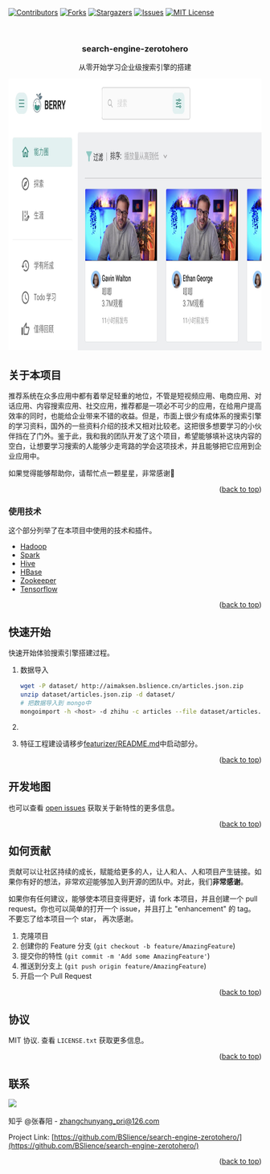 <div id="top"></div>

<!-- PROJECT SHIELDS -->
<!--
*** I'm using markdown "reference style" links for readability.
*** Reference links are enclosed in brackets [ ] instead of parentheses ( ).
*** See the bottom of this document for the declaration of the reference variables
*** for contributors-url, forks-url, etc. This is an optional, concise syntax you may use.
*** https://www.markdownguide.org/basic-syntax/#reference-style-links
-->

[![Contributors][contributors-shield]][contributors-url]
[![Forks][forks-shield]][forks-url]
[![Stargazers][stars-shield]][stars-url]
[![Issues][issues-shield]][issues-url]
[![MIT License][license-shield]][license-url]

<!-- PROJECT LOGO -->
<br />
<div align="center">

<h3 align="center">search-engine-zerotohero</h3>

  <p align="center">
    从零开始学习企业级搜索引擎的搭建
    <!-- <br />
    <a href="https://github.com/othneildrew/Best-README-Template"><strong>查看文档 »</strong></a>
    <br />
    <br />
    <a href="https://github.com/othneildrew/Best-README-Template">查看例子</a>
    ·
    <a href="https://github.com/othneildrew/Best-README-Template/issues">反馈 Bug</a>
    ·
    <a href="https://github.com/othneildrew/Best-README-Template/issues">提交 Pull Request</a> -->
  </p>
</div>
  <a href="https://github.com/BSlience/search-engine-zerotohero">
    <img src="images/logo.jpg" alt="Logo" width="896" height="541">
  </a>

<!-- TABLE OF CONTENTS -->
<!-- <details>
  <summary>Table of Contents</summary>
  <ol>
    <li>
      <a href="#about-the-project">About The Project</a>
      <ul>
        <li><a href="#built-with">Built With</a></li>
      </ul>
    </li>
    <li>
      <a href="#getting-started">Getting Started</a>
      <ul>
        <li><a href="#prerequisites">Prerequisites</a></li>
        <li><a href="#installation">Installation</a></li>
      </ul>
    </li>
    <li><a href="#usage">Usage</a></li>
    <li><a href="#roadmap">Roadmap</a></li>
    <li><a href="#contributing">Contributing</a></li>
    <li><a href="#license">License</a></li>
    <li><a href="#contact">Contact</a></li>
    <li><a href="#acknowledgments">Acknowledgments</a></li>
  </ol>
</details> -->

<!-- ABOUT THE PROJECT -->

## 关于本项目

推荐系统在众多应用中都有着举足轻重的地位，不管是短视频应用、电商应用、对话应用、内容搜索应用、社交应用，推荐都是一项必不可少的应用，在给用户提高效率的同时，也能给企业带来不错的收益。但是，市面上很少有成体系的搜索引擎的学习资料，国外的一些资料介绍的技术又相对比较老。这把很多想要学习的小伙伴挡在了门外。鉴于此，我和我的团队开发了这个项目，希望能够填补这块内容的空白，让想要学习搜索的人能够少走弯路的学会这项技术，并且能够把它应用到企业应用中。

如果觉得能够帮助你，请帮忙点一颗星星，非常感谢🙏

<!-- [![Product Name Screen Shot][product-screenshot]](https://github.com/BSlience/search-engine-zerotohero) -->

<p align="right">(<a href="#top">back to top</a>)</p>

### 使用技术

这个部分列举了在本项目中使用的技术和插件。

- [Hadoop](https://hadoop.apache.org/)
- [Spark](https://spark.apache.org/)
- [Hive](https://hive.apache.org/)
- [HBase](https://hbase.apache.org/)
- [Zookeeper](https://zookeeper.apache.org/)
- [Tensorflow](https://www.tensorflow.org/)

<p align="right">(<a href="#top">back to top</a>)</p>

<!-- GETTING STARTED -->

## 快速开始

快速开始体验搜索引擎搭建过程。

1. 数据导入
   ```bash
   wget -P dataset/ http://aimaksen.bslience.cn/articles.json.zip
   unzip dataset/articles.json.zip -d dataset/
   # 把数据导入到 mongo中 
   mongoimport -h <host> -d zhihu -c articles --file dataset/articles.json --headerline --type json
   ```
   
2.


3. 特征工程建设请移步<a href="https://github.com/BSlience/search-engine-zerotohero/blob/main/featurizer/README.md">featurizer/README.md</a>中启动部分。



<p align="right">(<a href="#top">back to top</a>)</p>

<!-- USAGE EXAMPLES -->
<!-- ## 如何使用

Use this space to show useful examples of how a project can be used. Additional screenshots, code examples and demos work well in this space. You may also link to more resources.

_For more examples, please refer to the [Documentation](https://example.com)_

<p align="right">(<a href="#top">back to top</a>)</p> -->

<!-- ROADMAP -->

## 开发地图

也可以查看 [open issues](https://github.com/BSlience/search-engine-zerotohero/issues) 获取关于新特性的更多信息。

<p align="right">(<a href="#top">back to top</a>)</p>

<!-- CONTRIBUTING -->

## 如何贡献

贡献可以让社区持续的成长，赋能给更多的人，让人和人、人和项目产生链接。如果你有好的想法，非常欢迎能够加入到开源的团队中。对此，我们**非常感谢**。

如果你有任何建议，能够使本项目变得更好，请 fork 本项目，并且创建一个 pull request。你也可以简单的打开一个 issue，并且打上 "enhancement" 的 tag。不要忘了给本项目一个 star， 再次感谢。

1. 克隆项目
2. 创建你的 Feature 分支 (`git checkout -b feature/AmazingFeature`)
3. 提交你的特性 (`git commit -m 'Add some AmazingFeature'`)
4. 推送到分支上 (`git push origin feature/AmazingFeature`)
5. 开启一个 Pull Request

<p align="right">(<a href="#top">back to top</a>)</p>

<!-- LICENSE -->

## 协议

MIT 协议. 查看 `LICENSE.txt` 获取更多信息。

<p align="right">(<a href="#top">back to top</a>)</p>

<!-- CONTACT -->

## 联系

![](images/wechat.jpg)

知乎 @张春阳 - zhangchunyang_pri@126.com

Project Link: [https://github.com/BSlience/search-engine-zerotohero/](https://github.com/BSlience/search-engine-zerotohero/)

<p align="right">(<a href="#top">back to top</a>)</p>

<!-- ACKNOWLEDGMENTS -->
<!-- ## 你可能会感兴趣

Use this space to list resources you find helpful and would like to give credit to. I've included a few of my favorites to kick things off!

* [Choose an Open Source License](https://choosealicense.com)
* [GitHub Emoji Cheat Sheet](https://www.webpagefx.com/tools/emoji-cheat-sheet)
* [Malven's Flexbox Cheatsheet](https://flexbox.malven.co/)
* [Malven's Grid Cheatsheet](https://grid.malven.co/)
* [Img Shields](https://shields.io)
* [GitHub Pages](https://pages.github.com)
* [Font Awesome](https://fontawesome.com)
* [React Icons](https://react-icons.github.io/react-icons/search)

<p align="right">(<a href="#top">back to top</a>)</p> -->

<!-- MARKDOWN LINKS & IMAGES -->
<!-- https://www.markdownguide.org/basic-syntax/#reference-style-links -->

[contributors-shield]: https://img.shields.io/github/contributors/BSlience/search-engine-zerotohero.svg?style=for-the-badge
[contributors-url]: https://github.com/BSlience/search-engine-zerotohero/graphs/contributors
[forks-shield]: https://img.shields.io/github/forks/BSlience/search-engine-zerotohero.svg?style=for-the-badge
[forks-url]: https://github.com/BSlience/search-engine-zerotohero/network/members
[stars-shield]: https://img.shields.io/github/stars/BSlience/search-engine-zerotohero.svg?style=for-the-badge
[stars-url]: https://github.com/BSlience/search-engine-zerotohero/stargazers
[issues-shield]: https://img.shields.io/github/issues/BSlience/search-engine-zerotohero.svg?style=for-the-badge
[issues-url]: https://github.com/BSlience/search-engine-zerotohero/issues
[license-shield]: https://img.shields.io/github/license/BSlience/search-engine-zerotohero.svg?style=for-the-badge
[license-url]: https://github.com/BSlience/search-engine-zerotohero/blob/master/LICENSE.txt
[product-screenshot]: images/product.jpg

